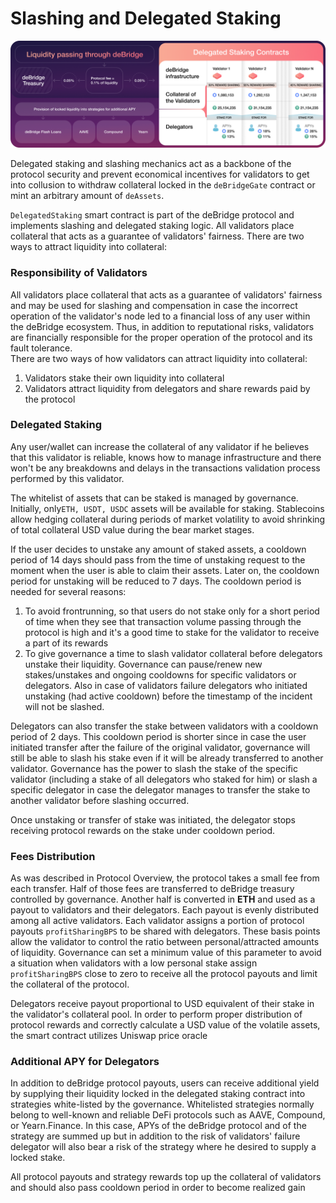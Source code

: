 # Slashing and Delegated Staking

![](../.gitbook/assets/A.png)

Delegated staking and slashing mechanics act as a backbone of the protocol security and prevent economical incentives for validators to get into collusion to withdraw collateral locked in the `deBridgeGate` contract or mint an arbitrary amount of `deAssets`.&#x20;

`DelegatedStaking` smart contract is part of the deBridge protocol and implements slashing and delegated staking logic. All validators place collateral that acts as a guarantee of validators' fairness. There are two ways to attract liquidity into collateral:

### Responsibility of Validators

All validators place collateral that acts as a guarantee of validators' fairness and may be used for slashing and compensation in case the incorrect operation of the validator's node led to a financial loss of any user within the deBridge ecosystem. Thus, in addition to reputational risks, validators are financially responsible for the proper operation of the protocol and its fault tolerance.\
There are two ways of how validators can attract liquidity into collateral:

1. Validators stake their own liquidity into collateral
2. Validators attract liquidity from delegators and share rewards paid by the protocol

### Delegated Staking

Any user/wallet can increase the collateral of any validator if he believes that this validator is reliable, knows how to manage infrastructure and there won't be any breakdowns and delays in the transactions validation process performed by this validator.&#x20;

The whitelist of assets that can be staked is managed by governance. Initially, only`ETH, USDT, USDC` assets will be available for staking.  Stablecoins allow hedging collateral during periods of market volatility to avoid shrinking of total collateral USD value during the bear market stages.&#x20;

If the user decides to unstake any amount of staked assets, a cooldown period of 14 days should pass from the time of unstaking request to the moment when the user is able to claim their assets. Later on, the cooldown period for unstaking will be reduced to 7 days. The cooldown period is needed for several reasons:

1. To avoid frontrunning, so that users do not stake only for a short period of time when they see that transaction volume passing through the protocol is high and it's a good time to stake for the validator to receive a part of its rewards
2. To give governance a time to slash validator collateral before delegators unstake their liquidity. Governance can pause/renew new stakes/unstakes and ongoing cooldowns for specific validators or delegators. Also in case of validators failure delegators who initiated unstaking (had active cooldown) before the timestamp of the incident will not be slashed.

Delegators can also transfer the stake between validators with a cooldown period of 2 days. This cooldown period is shorter since in case the user initiated transfer after the failure of the original validator, governance will still be able to slash his stake even if it will be already transferred to another validator. Governance has the power to slash the stake of the specific validator (including a stake of all delegators who staked for him) or slash a specific delegator in case the delegator manages to transfer the stake to another validator before slashing occurred.

Once unstaking or transfer of stake was initiated, the delegator stops receiving protocol rewards on the stake under cooldown period.

### Fees Distribution

As was described in Protocol Overview, the protocol takes a small fee from each transfer. Half of those fees are transferred to deBridge treasury controlled by governance. Another half is converted in **ETH** and used as a payout to validators and their delegators. Each payout is evenly distributed among all active validators. Each validator assigns a portion of protocol payouts `profitSharingBPS` to be shared with delegators. These basis points allow the validator to control the ratio between personal/attracted amounts of liquidity. Governance can set a minimum value of this parameter to avoid a situation when validators with a low personal stake assign `profitSharingBPS` close to zero to receive all the protocol payouts and limit the collateral of the protocol.

Delegators receive payout proportional to USD equivalent of their stake in the validator's collateral pool. In order to perform proper distribution of protocol rewards and correctly calculate a USD value of the volatile assets, the smart contract utilizes Uniswap price oracle

### Additional APY for Delegators

In addition to deBridge protocol payouts, users can receive additional yield by supplying their liquidity locked in the delegated staking contract into strategies white-listed by the governance. Whitelisted strategies normally belong to well-known and reliable DeFi protocols such as AAVE, Compound, or Yearn.Finance. In this case, APYs of the deBridge protocol and of the strategy are summed up but in addition to the risk of validators' failure delegator will also bear a risk of the strategy where he desired to supply a locked stake.

All protocol payouts and strategy rewards top up the collateral of validators and should also pass cooldown period in order to become realized gain

